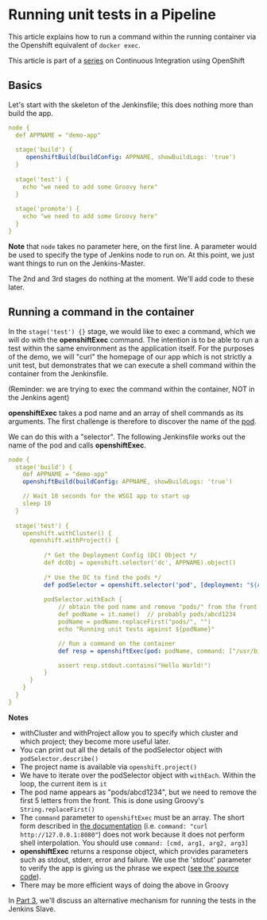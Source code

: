# Running unit tests in a Pipeline

This article explains how to run a command within the running
container via the Openshift equivalent of `docker exec`.

This article is part of a [series](openshift-ci-part1.md) on Continuous 
Integration using OpenShift

## Basics

Let's start with the skeleton of the Jenkinsfile; this does nothing more
than build the app.

```yaml
node {
  def APPNAME = "demo-app"
  
  stage('build') {
     openshiftBuild(buildConfig: APPNAME, showBuildLogs: 'true')
  }
  
  stage('test') {
    echo "we need to add some Groovy here"
  }
  
  stage('promote') {
    echo "we need to add some Groovy here"
  }
}
```

**Note** that `node` takes no parameter here, on the first line. A parameter
would be used to specify the type of Jenkins node to run on. At this point, 
we just want things to run on the Jenkins-Master.

The 2nd and 3rd stages do nothing at the moment. We'll add code to these later.


## Running a command in the container
In the `stage('test') {}` stage, we would like to exec a command, which we
will do with the **openshiftExec** command. The intention is to be able to
run a test within the same environment as the application itself.
For the purposes of the demo, we will "curl" the homepage of our app which
is not strictly a unit test, but demonstrates that we can execute a shell
command within the container from the Jenkinsfile.

(Reminder: we are trying to exec
the command within the container, NOT in the Jenkins agent)

**openshiftExec** takes a pod name and an array of shell commands as its
arguments. The first challenge is therefore to discover the name of the 
[pod](https://docs.openshift.com/online/architecture/core_concepts/pods_and_services.html).

We can do this with a "selector". The following Jenkinsfile works out the 
name of the pod and calls **openshiftExec**.


```yaml
node {
  stage('build') {
    def APPNAME = "demo-app"
    openshiftBuild(buildConfig: APPNAME, showBuildLogs: 'true')

    // Wait 10 seconds for the WSGI app to start up
    sleep 10
  }
  
  stage('test') {
    openshift.withCluster() {
      openshift.withProject() {
      
          /* Get the Deployment Config (DC) Object */
          def dcObj = openshift.selector('dc', APPNAME).object()
          
          /* Use the DC to find the pods */
          def podSelector = openshift.selector('pod', [deployment: "${APPNAME}-${dcObj.status.latestVersion}"])
          
          podSelector.withEach {
              // obtain the pod name and remove "pods/" from the front.
              def podName = it.name()  // probably pods/abcd1234
              podName = podName.replaceFirst("pods/", "")
              echo "Running unit tests against ${podName}"

              // Run a command on the container
              def resp = openshiftExec(pod: podName, command: ["/usr/bin/curl", "http://127.0.0.1:8080/"])

              assert resp.stdout.contains("Hello World!")              
          }
      }
    }
  }
}
```
**Notes**
* withCluster and withProject allow you to specify which cluster and which
  project; they become more useful later.
* You can print out all the details of the podSelector object with 
  `podSelector.describe()`
* The project name is available via `openshift.project()`
* We have to iterate over the podSelector object with `withEach`. Within the
  loop, the current item is `it`
* The pod name appears as "pods/abcd1234", but we need to remove the first 5
  letters from the front. This is done using Groovy's `String.replaceFirst()`
* The `command` parameter to `openshiftExec` must be an array. The short form
  described in 
  [the documentation](https://github.com/openshift/jenkins-plugin#run-openshift-exec)
  (i.e. `command: "curl http://127.0.0.1:8080"`)
  does not work because it does not perform shell interpolation. You should 
  use `command: [cmd, arg1, arg2, arg3]`
* **openshiftExec** returns a response object, which provides parameters such
  as stdout, stderr, error and failure. We use the 'stdout' parameter to
  verify the app is giving us the phrase we expect
  ([see the source code](https://github.com/OpenShiftDemos/os-sample-python/blob/master/wsgi.py)).
* There may be more efficient ways of doing the above in Groovy

In [Part 3](openshift-ci-part3.md), we'll discuss an alternative mechanism
for running the tests in the Jenkins Slave. 
